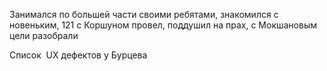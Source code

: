 
Занимался по большей части своими ребятами, знакомился с новеньким, 121 с Коршуном провел, поддушил на прах, с Мокшановым цели разобрали

Список  UX дефектов у Бурцева